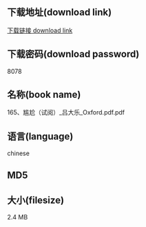 ## 下载地址(download link)
[下载链接 download link](https://tutu365.netlify.app/?s=165%E3%80%81%E5%B0%B4%E5%B0%AC%EF%BC%88%E8%AF%95%E9%98%85%EF%BC%89_%E5%90%95%E5%A4%A7%E4%B9%90_Oxford.pdf)

## 下载密码(download password)
8078

## 名称(book name)
165、尴尬（试阅）_吕大乐_Oxford.pdf.pdf

## 语言(language)
chinese

## MD5


## 大小(filesize)
2.4 MB
